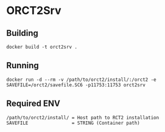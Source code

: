 # ORCT2Srv

## Building
```
docker build -t orct2srv .
```

## Running
```
docker run -d --rm -v /path/to/orct2/install/:/orct2 -e SAVEFILE=/orct2/savefile.SC6 -p11753:11753 orct2srv
```

## Required ENV
```
/path/to/orct2/install/ = Host path to RCT2 installation
SAVEFILE                = STRING (Container path)
```